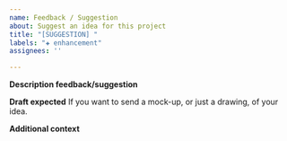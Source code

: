 ```yaml
---
name: Feedback / Suggestion
about: Suggest an idea for this project
title: "[SUGGESTION] "
labels: "✚ enhancement"
assignees: ''

---
```


**Description feedback/suggestion**


**Draft expected**
If you want to send a mock-up, or just a drawing, of your idea.

**Additional context**
